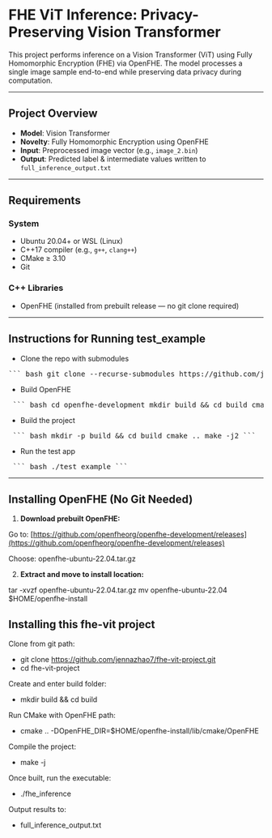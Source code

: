 
# FHE ViT Inference: Privacy-Preserving Vision Transformer

This project performs inference on a Vision Transformer (ViT) using Fully Homomorphic Encryption (FHE) via OpenFHE. The model processes a single image sample end-to-end while preserving data privacy during computation.

---

## Project Overview

- **Model**: Vision Transformer
- **Novelty**: Fully Homomorphic Encryption using OpenFHE
- **Input**: Preprocessed image vector (e.g., `image_2.bin`)
- **Output**: Predicted label & intermediate values written to `full_inference_output.txt`

---

## Requirements

### System
- Ubuntu 20.04+ or WSL (Linux)
- C++17 compiler (e.g., `g++`, `clang++`)
- CMake ≥ 3.10
- Git

### C++ Libraries
- OpenFHE (installed from prebuilt release — no git clone required)

---
## Instructions for Running test_example
- Clone the repo with submodules

<pre>``` bash git clone --recurse-submodules https://github.com/jennazhao7/fhe-vit-project.git cd fhe-vit-project```</pre>

- Build OpenFHE

<pre> ``` bash cd openfhe-development mkdir build && cd build cmake .. -DBUILD_EXAMPLES=OFF -DBUILD_DEMOS=OFF -DBUILD_TESTING=OFF make -j2 cd ../../``` </pre>
- Build the project

<pre> ``` bash mkdir -p build && cd build cmake .. make -j2 ``` </pre>
- Run the test app

<pre> ``` bash ./test_example ``` </pre>

---
## Installing OpenFHE (No Git Needed)

1. **Download prebuilt OpenFHE:**

Go to: [https://github.com/openfheorg/openfhe-development/releases](https://github.com/openfheorg/openfhe-development/releases)

Choose: openfhe-ubuntu-22.04.tar.gz


2. **Extract and move to install location:**


tar -xvzf openfhe-ubuntu-22.04.tar.gz
mv openfhe-ubuntu-22.04 $HOME/openfhe-install

## Installing this fhe-vit project
Clone from git path: 
- git clone https://github.com/jennazhao7/fhe-vit-project.git
- cd fhe-vit-project

Create and enter build folder: 
- mkdir build && cd build

Run CMake with OpenFHE path: 
- cmake .. -DOpenFHE_DIR=$HOME/openfhe-install/lib/cmake/OpenFHE

Compile the project: 
- make -j

Once built, run the executable: 
- ./fhe_inference

Output results to:
- full_inference_output.txt
